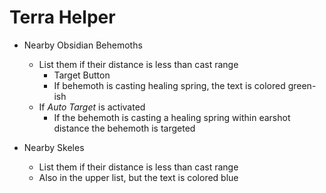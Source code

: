 # Terra Helper

- Nearby Obsidian Behemoths
    - List them if their distance is less than cast range
        - Target Button
        - If behemoth is casting healing spring, the text is colored green-ish
    - If *Auto Target* is activated
        - If the behemoth is casting a healing spring within earshot distance the behemoth is targeted

- Nearby Skeles
    - List them if their distance is less than cast range
    - Also in the upper list, but the text is colored blue
